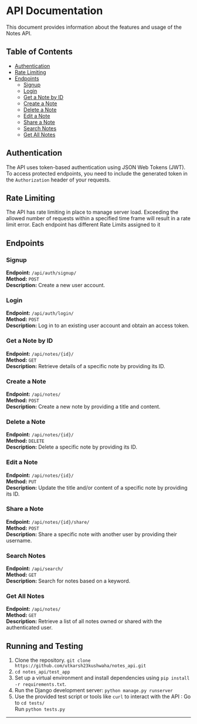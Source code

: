 # API Documentation

This document provides information about the features and usage of the Notes API.

## Table of Contents
- [Authentication](#authentication)
- [Rate Limiting](#rate-limiting)
- [Endpoints](#endpoints)
  - [Signup](#signup)
  - [Login](#login)
  - [Get a Note by ID](#get-a-note-by-id)
  - [Create a Note](#create-a-note)
  - [Delete a Note](#delete-a-note)
  - [Edit a Note](#edit-a-note)
  - [Share a Note](#share-a-note)
  - [Search Notes](#search-notes)
  - [Get All Notes](#get-all-notes)

## Authentication

The API uses token-based authentication using JSON Web Tokens (JWT). To access protected endpoints, you need to include the generated token in the `Authorization` header of your requests.

## Rate Limiting

The API has rate limiting in place to manage server load. Exceeding the allowed number of requests within a specified time frame will result in a rate limit error. Each endpoint has different Rate Limits assigned to it 

## Endpoints

### Signup

**Endpoint:** `/api/auth/signup/`  
**Method:** `POST`  
**Description:** Create a new user account.

### Login

**Endpoint:** `/api/auth/login/`  
**Method:** `POST`  
**Description:** Log in to an existing user account and obtain an access token.

### Get a Note by ID

**Endpoint:** `/api/notes/{id}/`  
**Method:** `GET`  
**Description:** Retrieve details of a specific note by providing its ID.

### Create a Note

**Endpoint:** `/api/notes/`  
**Method:** `POST`  
**Description:** Create a new note by providing a title and content.

### Delete a Note

**Endpoint:** `/api/notes/{id}/`  
**Method:** `DELETE`  
**Description:** Delete a specific note by providing its ID.

### Edit a Note

**Endpoint:** `/api/notes/{id}/`  
**Method:** `PUT`  
**Description:** Update the title and/or content of a specific note by providing its ID.

### Share a Note

**Endpoint:** `/api/notes/{id}/share/`  
**Method:** `POST`  
**Description:** Share a specific note with another user by providing their username.

### Search Notes

**Endpoint:** `/api/search/`  
**Method:** `GET`  
**Description:** Search for notes based on a keyword.

### Get All Notes

**Endpoint:** `/api/notes/`  
**Method:** `GET`  
**Description:** Retrieve a list of all notes owned or shared with the authenticated user.

## Running and Testing

1. Clone the repository. `git clone https://github.com/utkarsh23kushwaha/notes_api.git` <br>
2. `cd notes_api/test_app`
3. Set up a virtual environment and install dependencies using `pip install -r requirements.txt`. 
4. Run the Django development server: `python manage.py runserver`
5. Use the provided test script or tools like `curl` to interact with the API :
   Go to `cd tests/` <br>
   Run `python tests.py`

---


